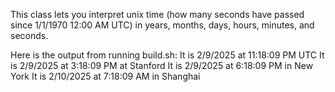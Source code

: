 This class lets you interpret unix time (how many seconds have passed since 1/1/1970 12:00 AM UTC) in years, months, days, hours, minutes, and seconds.

Here is the output from running build.sh:
It is 2/9/2025 at 11:18:09 PM UTC
It is 2/9/2025 at 3:18:09 PM at Stanford
It is 2/9/2025 at 6:18:09 PM in New York
It is 2/10/2025 at 7:18:09 AM in Shanghai


